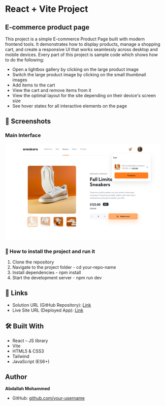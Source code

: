 # React + Vite Project

## E-commerce product page

This project is a simple E-commerce Product Page built with modern frontend tools. It demonstrates how to display products, manage a shopping cart, and create a responsive UI that works seamlessly across desktop and mobile devices. Every part of this project is sample code which shows how to do the following:

* Open a lightbox gallery by clicking on the large product image
* Switch the large product image by clicking on the small thumbnail images
* Add items to the cart
* View the cart and remove items from it
* View the optimal layout for the site depending on their device's screen size
* See hover states for all interactive elements on the page


## 📸 Screenshots

### Main Interface
![Desk Screenshot](./screenshots/Desktop.png)


### 🚀 How to install the project and run it
1. Clone the repository
2. Navigate to the project folder - cd your-repo-name
3. Install dependencies - npm install
4. Start the development server - npm run dev 

## 🔗 Links
- Solution URL (GitHub Repository): [Link](https://github.com/abdizahir/E-commerce-product-page.git)  
- Live Site URL (Deployed App): [Link](https://character-counter-orpin-tau.vercel.app/)

## 🛠️ Built With
- React – JS library
- Vite
- HTML5 & CSS3
- Tailwind
- JavaScript (ES6+)

## Author
**Abdallah Mohammed**  
- GitHub: [github.com/your-username](https://github.com/abdizahir)   